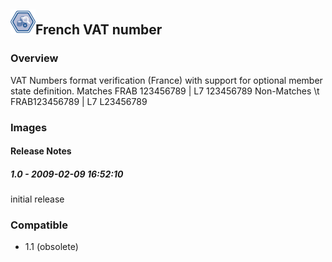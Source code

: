 ## <img src='./logo.jpg' width='40' height='40'>French VAT number

### Overview
VAT Numbers format verification (France) with support for optional member state definition.
Matches FRAB 123456789 | L7 123456789 
Non-Matches  \t 
FRAB123456789 | L7 L23456789

### Images




#### Release Notes

##### 1.0 - 2009-02-09 16:52:10
initial release
### Compatible
 -  1.1 (obsolete)